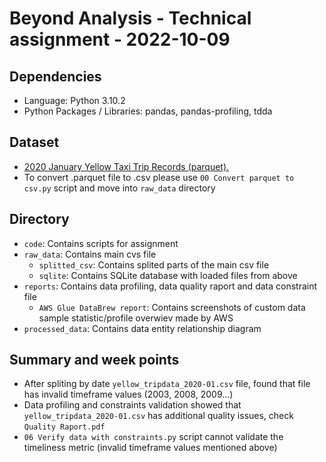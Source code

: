 # Beyond Analysis - Technical assignment - 2022-10-09
 
## Dependencies
- Language: Python 3.10.2
- Python Packages / Libraries: pandas, pandas-profiling, tdda

## Dataset
- [2020 January Yellow Taxi Trip Records (parquet).](https://d37ci6vzurychx.cloudfront.net/trip-data/yellow_tripdata_2020-01.parquet)
- To convert .parquet file to .csv please use `00 Convert parquet to csv.py` script and move into `raw_data` directory

## Directory
- `code`: Contains scripts for assignment
- `raw_data`: Contains main cvs file
   - `splitted_csv`: Contains splited parts of the main csv file
   - `sqlite`: Contains SQLite database with loaded files from above
- `reports`: Contains data profiling, data quality raport and data constraint file
   - `AWS Glue DataBrew report`: Contains screenshots of custom data sample statistic/profile overwiev made by AWS
- `processed_data`: Contains data entity relationship diagram

## Summary and week points
- After spliting by date `yellow_tripdata_2020-01.csv` file, found that file has invalid timeframe values (2003, 2008, 2009...) 
- Data profiling and constraints validation showed that `yellow_tripdata_2020-01.csv` has additional quality issues, check `Quality Raport.pdf` 
- `06 Verify data with constraints.py` script cannot validate the timeliness metric (invalid timeframe values mentioned above)

